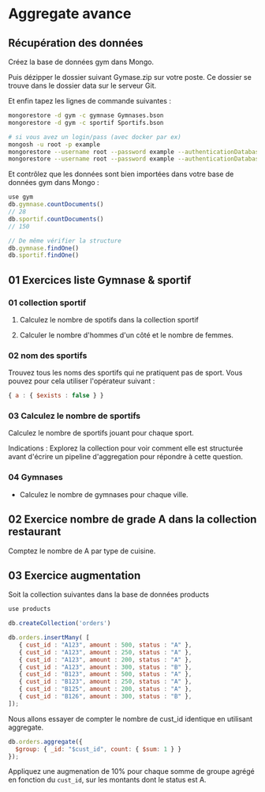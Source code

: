 # Aggregate avance

## Récupération des données

Créez la base de données gym dans Mongo.

Puis dézipper le dossier suivant Gymase.zip sur votre poste. Ce dossier se trouve dans le dossier data sur le serveur Git.

Et enfin tapez les lignes de commande suivantes :

```bash
mongorestore -d gym -c gymnase Gymnases.bson
mongorestore -d gym -c sportif Sportifs.bson

# si vous avez un login/pass (avec docker par ex)
mongosh -u root -p example
mongorestore --username root --password example --authenticationDatabase admin --db gym -c sportif Sportifs.bson
mongorestore --username root --password example --authenticationDatabase admin --db gym -c gymnase Gymnases.bson
```

Et contrôlez que les données sont bien importées dans votre base de données gym dans Mongo :

```js
use gym
db.gymnase.countDocuments()
// 28
db.sportif.countDocuments()
// 150

// De même vérifier la structure
db.gymnase.findOne()
db.sportif.findOne()
```

## 01 Exercices liste Gymnase & sportif

### 01 collection sportif

1. Calculez le nombre de spotifs dans la collection sportif

2. Calculer le nombre d'hommes d'un côté et le nombre de femmes.

### 02 nom des sportifs

Trouvez tous les noms des sportifs qui ne pratiquent pas de sport. Vous pouvez pour cela utiliser l'opérateur suivant :

```js
{ a : { $exists : false } }
```

### 03 Calculez le nombre de sportifs 

Calculez le nombre de sportifs jouant pour chaque sport. 

Indications : Explorez la collection pour voir comment elle est structurée avant d'écrire un pipeline d'aggregation pour répondre à cette question.

### 04 Gymnases 

- Calculez le nombre de gymnases pour chaque ville.

## 02 Exercice nombre de grade A dans la collection restaurant

Comptez le nombre de A par type de cuisine.

## 03 Exercice augmentation

Soit la collection suivantes dans la base de données products

```js
use products

db.createCollection('orders')

db.orders.insertMany( [
   { cust_id : "A123", amount : 500, status : "A" },
   { cust_id : "A123", amount : 250, status : "A" },
   { cust_id : "A123", amount : 200, status : "A" },
   { cust_id : "A123", amount : 300, status : "B" },
   { cust_id : "B123", amount : 500, status : "A" },
   { cust_id : "B123", amount : 250, status : "A" },
   { cust_id : "B125", amount : 200, status : "A" },
   { cust_id : "B126", amount : 300, status : "B" },
]);
```

Nous allons essayer de compter le nombre de cust_id identique en utilisant aggregate.

```js
db.orders.aggregate({ 
  $group: { _id: "$cust_id", count: { $sum: 1 } } 
});
```

Appliquez une augmenation de 10% pour chaque somme de groupe agrégé en fonction du `cust_id`, sur les montants dont le status est A.

```